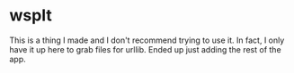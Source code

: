 # wsplt
This is a thing I made and I don't recommend trying to use it. In fact, I only have it up here to grab files for urllib. Ended up just adding the rest of the app.
